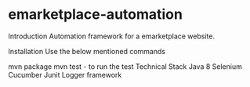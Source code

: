 # emarketplace-automation
Introduction
Automation framework for a emarketplace website.

Installation
Use the below mentioned commands

mvn package
mvn test - to run the test
Technical Stack
Java 8
Selenium
Cucumber
Junit
Logger framework
